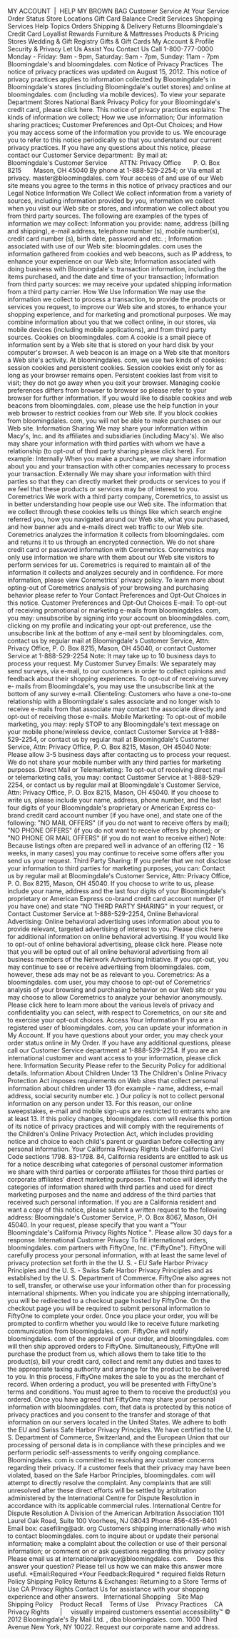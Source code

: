 MY ACCOUNT  |  HELP MY BROWN BAG Customer Service At Your Service Order Status Store Locations Gift Card Balance Credit Services Shopping Services Help Topics Orders Shipping & Delivery Returns Bloomingdale's Credit Card Loyallist Rewards Furniture & Mattresses Products & Pricing Stores Wedding & Gift Registry Gifts & Gift Cards My Account & Profile Security & Privacy Let Us Assist You Contact Us Call 1-800-777-0000 Monday - Friday: 9am - 9pm, Saturday: 9am - 7pm, Sunday: 11am - 7pm Bloomingdale's and bloomingdales. com Notice of Privacy Practices  The notice of privacy practices was updated on August 15, 2012. This notice of privacy practices applies to information collected by Bloomingdale's in Bloomingdale's stores (including Bloomingdale's outlet stores) and online at bloomingdales. com (including via mobile devices). To view your separate Department Stores National Bank Privacy Policy for your Bloomingdale's credit card, please click here. This notice of privacy practices explains: The kinds of information we collect; How we use information; Our information sharing practices; Customer Preferences and Opt-Out Choices; and How you may access some of the information you provide to us. We encourage you to refer to this notice periodically so that you understand our current privacy practices. If you have any questions about this notice, please contact our Customer Service department:  By mail at:                       Bloomingdale's Customer Service       ATTN: Privacy Office       P. O. Box 8215       Mason, OH 45040 By phone at 1-888-529-2254; or Via email at privacy. master@bloomingdales. com Your access of and use of our Web site means you agree to the terms in this notice of privacy practices and our Legal Notice Information We Collect We collect information from a variety of sources, including information provided by you, information we collect when you visit our Web site or stores, and information we collect about you from third party sources. The following are examples of the types of information we may collect: Information you provide: name, address (billing and shipping), e-mail address, telephone number (s), mobile number(s), credit card number (s), birth date, password and etc. ; Information associated with use of our Web site: bloomingdales. com uses the information gathered from cookies and web beacons, such as IP address, to enhance your experience on our Web site; Information associated with doing business with Bloomingdale's: transaction information, including the items purchased, and the date and time of your transaction; Information from third party sources: we may receive your updated shipping information from a third party carrier. How We Use Information We may use the information we collect to process a transaction, to provide the products or services you request, to improve our Web site and stores, to enhance your shopping experience, and for marketing and promotional purposes. We may combine information about you that we collect online, in our stores, via mobile devices (including mobile applications), and from third party sources. Cookies on bloomingdales. com A cookie is a small piece of information sent by a Web site that is stored on your hard disk by your computer's browser. A web beacon is an image on a Web site that monitors a Web site's activity. At bloomingdales. com, we use two kinds of cookies: session cookies and persistent cookies. Session cookies exist only for as long as your browser remains open. Persistent cookies last from visit to visit; they do not go away when you exit your browser. Managing cookie preferences differs from browser to browser so please refer to your browser for further information. If you would like to disable cookies and web beacons from bloomingdales. com, please use the help function in your web browser to restrict cookies from our Web site. If you block cookies from bloomingdales. com, you will not be able to make purchases on our Web site. Information Sharing We may share your information within Macy's, Inc. and its affiliates and subsidiaries (including Macy's). We also may share your information with third parties with whom we have a relationship (to opt-out of third party sharing please click here). For example: Internally When you make a purchase, we may share information about you and your transaction with other companies necessary to process your transaction. Externally We may share your information with third parties so that they can directly market their products or services to you if we feel that these products or services may be of interest to you. Coremetrics We work with a third party company, Coremetrics, to assist us in better understanding how people use our Web site. The information that we collect through these cookies tells us things like which search engine referred you, how you navigated around our Web site, what you purchased, and how banner ads and e-mails direct web traffic to our Web site. Coremetrics analyzes the information it collects from bloomingdales. com and returns it to us through an encrypted connection. We do not share credit card or password information with Coremetrics. Coremetrics may only use information we share with them about our Web site visitors to perform services for us. Coremetrics is required to maintain all of the information it collects and analyzes securely and in confidence. For more information, please view Coremetrics' privacy policy. To learn more about opting-out of Coremetrics analysis of your browsing and purchasing behavior please refer to Your Contact Preferences and Opt-Out Choices in this notice. Customer Preferences and Opt-Out Choices E-mail: To opt-out of receiving promotional or marketing e-mails from bloomingdales. com, you may: unsubscribe by signing into your account on bloomingdales. com, clicking on my profile and indicating your opt-out preference, use the unsubscribe link at the bottom of any e-mail sent by bloomingdales. com, contact us by regular mail at Bloomingdale's Customer Service, Attn: Privacy Office, P. O. Box 8215, Mason, OH 45040, or contact Customer Service at 1-888-529-2254 Note: It may take up to 10 business days to process your request. My Customer Survey Emails: We separately may send surveys, via e-mail, to our customers in order to collect opinions and feedback about their shopping experiences. To opt-out of receiving survey e- mails from Bloomingdale's, you may use the unsubscribe link at the bottom of any survey e-mail. Clienteling: Customers who have a one-to-one relationship with a Bloomingdale's sales associate and no longer wish to receive e-mails from that associate may contact the associate directly and opt-out of receiving those e-mails. Mobile Marketing: To opt-out of mobile marketing, you may: reply STOP to any Bloomingdale's text message on your mobile phone/wireless device, contact Customer Service at 1-888-529-2254, or contact us by regular mail at Bloomingdale's Customer Service, Attn: Privacy Office, P. O. Box 8215, Mason, OH 45040 Note: Please allow 3-5 business days after contacting us to process your request. We do not share your mobile number with any third parties for marketing purposes. Direct Mail or Telemarketing: To opt-out of receiving direct mail or telemarketing calls, you may: contact Customer Service at 1-888-529-2254, or contact us by regular mail at Bloomingdale's Customer Service, Attn: Privacy Office, P. O. Box 8215, Mason, OH 45040. If you choose to write us, please include your name, address, phone number, and the last four digits of your Bloomingdale's proprietary or American Express co-brand credit card account number (if you have one), and state one of the following: "NO MAIL OFFERS" (if you do not want to receive offers by mail); "NO PHONE OFFERS" (if you do not want to receive offers by phone); or "NO PHONE OR MAIL OFFERS" (if you do not want to receive either) Note: Because listings often are prepared well in advance of an offering (12 - 16 weeks, in many cases) you may continue to receive some offers after you send us your request. Third Party Sharing: If you prefer that we not disclose your information to third parties for marketing purposes, you can: Contact us by regular mail at Bloomingdale's Customer Service, Attn: Privacy Office, P. O. Box 8215, Mason, OH 45040. If you choose to write to us, please include your name, address and the last four digits of your Bloomingdale's proprietary or American Express co-brand credit card account number (if you have one) and state "NO THIRD PARTY SHARING" in your request, or Contact Customer Service at 1-888-529-2254, Online Behavioral Advertising: Online behavioral advertising uses information about you to provide relevant, targeted advertising of interest to you. Please click here for additional information on online behavioral advertising. If you would like to opt-out of online behavioral advertising, please click here. Please note that you will be opted out of all online behavioral advertising from all business members of the Network Advertising Initiative. If you opt-out, you may continue to see or receive advertising from bloomingdales. com, however, these ads may not be as relevant to you. Coremetrics: As a bloomingdales. com user, you may choose to opt-out of Coremetrics' analysis of your browsing and purchasing behavior on our Web site or you may choose to allow Coremetrics to analyze your behavior anonymously. Please click here to learn more about the various levels of privacy and confidentiality you can select, with respect to Coremetrics, on our site and to exercise your opt-out choices. Access Your Information If you are a registered user of bloomingdales. com, you can update your information in My Account. If you have questions about your order, you may check your order status online in My Order. If you have any additional questions, please call our Customer Service department at 1-888-529-2254. If you are an international customer and want access to your information, please click here. Information Security Please refer to the Security Policy for additional details. Information About Children Under 13 The Children's Online Privacy Protection Act imposes requirements on Web sites that collect personal information about children under 13 (for example - name, address, e-mail address, social security number etc. ) Our policy is not to collect personal information on any person under 13. For this reason, our online sweepstakes, e-mail and mobile sign-ups are restricted to entrants who are at least 13. If this policy changes, bloomingdales. com will revise this portion of its notice of privacy practices and will comply with the requirements of the Children's Online Privacy Protection Act, which includes providing notice and choice to each child's parent or guardian before collecting any personal information. Your California Privacy Rights Under California Civil Code sections 1798. 83-1798. 84, California residents are entitled to ask us for a notice describing what categories of personal customer information we share with third parties or corporate affiliates for those third parties or corporate affiliates' direct marketing purposes. That notice will identify the categories of information shared with third parties and used for direct marketing purposes and the name and address of the third parties that received such personal information. If you are a California resident and want a copy of this notice, please submit a written request to the following address: Bloomingdale's Customer Service, P. O. Box 8067, Mason, OH 45040. In your request, please specify that you want a "Your Bloomingdale's California Privacy Rights Notice ". Please allow 30 days for a response. International Customer Privacy To fill international orders, bloomingdales. com partners with FiftyOne, Inc. ("FiftyOne"). FiftyOne will carefully process your personal information, with at least the same level of privacy protection set forth in the the U. S. - EU Safe Harbor Privacy Principles and the U. S. - Swiss Safe Harbor Privacy Principles and as established by the U. S. Department of Commerce. FiftyOne also agrees not to sell, transfer, or otherwise use your information other than for processing international shipments. When you indicate you are shipping internationally, you will be redirected to a checkout page hosted by FiftyOne. On the checkout page you will be required to submit personal information to FiftyOne to complete your order. Once you place your order, you will be prompted to confirm whether you would like to receive future marketing communication from bloomingdales. com. FiftyOne will notify bloomingdales. com of the approval of your order, and bloomingdales. com will then ship approved orders to FiftyOne. Simultaneously, FiftyOne will purchase the product from us, which allows them to take title to the product(s), bill your credit card, collect and remit any duties and taxes to the appropriate taxing authority and arrange for the product to be delivered to you. In this process, FiftyOne makes the sale to you as the merchant of record. When ordering a product, you will be presented with FiftyOne's terms and conditions. You must agree to them to receive the product(s) you ordered. Once you have agreed that FiftyOne may share your personal information with bloomingdales. com, that data is protected by this notice of privacy practices and you consent to the transfer and storage of that information on our servers located in the United States. We adhere to both the EU and Swiss Safe Harbor Privacy Principles. We have certified to the U. S. Department of Commerce, Switzerland, and the European Union that our processing of personal data is in compliance with these principles and we perform periodic self-assessments to verify ongoing compliance. Bloomingdales. com is committed to resolving any customer concerns regarding their privacy. If a customer feels that their privacy may have been violated, based on the Safe Harbor Principles, bloomingdales. com will attempt to directly resolve the complaint. Any complaints that are still unresolved after these direct efforts will be settled by arbitration administered by the International Centre for Dispute Resolution in accordance with its applicable commercial rules. International Centre for Dispute Resolution A Division of the American Arbitration Association 1101 Laurel Oak Road, Suite 100 Voorhees, NJ 08043 Phone: 856-435-6401 Email box: casefiling@adr. org Customers shipping internationally who wish to contact bloomingdales. com to inquire about or update their personal information; make a complaint about the collection or use of their personal information; or comment on or ask questions regarding this privacy policy Please email us at internationalprivacy@bloomingdales. com.     Does this answer your question? Please tell us how we can make this answer more useful. \*Email:Required \*Your Feedback:Required \* required fields Return Policy Shipping Policy Returns & Exchanges: Returning to a Store Terms of Use CA Privacy Rights Contact Us for assistance with your shopping experience and other answers.   International Shopping    Site Map    Shipping Policy    Product Recall    Terms of Use    Privacy Practices    CA Privacy Rights      |     visually impaired customers essential accessibility™ © 2012 Bloomingdale's By Mail Ltd. , dba bloomingdales. com. 1000 Third Avenue New York, NY 10022. Request our corporate name and address.